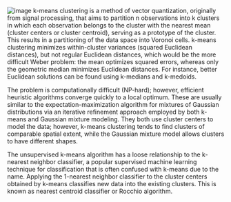 ![image](https://github.com/deniz361/ai-project/assets/79943161/ac74db71-36fa-4170-aa2a-5a4a2237a4f2)
k-means clustering is a method of vector quantization, originally from signal processing, that aims to partition n observations into k clusters in which each observation belongs to the cluster with the nearest mean (cluster centers or cluster centroid), serving as a prototype of the cluster. This results in a partitioning of the data space into Voronoi cells. k-means clustering minimizes within-cluster variances (squared Euclidean distances), but not regular Euclidean distances, which would be the more difficult Weber problem: the mean optimizes squared errors, whereas only the geometric median minimizes Euclidean distances. For instance, better Euclidean solutions can be found using k-medians and k-medoids.

The problem is computationally difficult (NP-hard); however, efficient heuristic algorithms converge quickly to a local optimum. These are usually similar to the expectation-maximization algorithm for mixtures of Gaussian distributions via an iterative refinement approach employed by both k-means and Gaussian mixture modeling. They both use cluster centers to model the data; however, k-means clustering tends to find clusters of comparable spatial extent, while the Gaussian mixture model allows clusters to have different shapes.

The unsupervised k-means algorithm has a loose relationship to the k-nearest neighbor classifier, a popular supervised machine learning technique for classification that is often confused with k-means due to the name. Applying the 1-nearest neighbor classifier to the cluster centers obtained by k-means classifies new data into the existing clusters. This is known as nearest centroid classifier or Rocchio algorithm.
